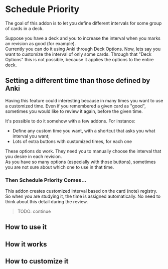 # Schedule Priority

The goal of this addon is to let you define different intervals for some group of cards in a deck.

Suppose you have a deck and you to increase the interval when you marks an revision as good (for example).  
Currently you can do it using Anki through Deck Options. Now, lets say you want to customize the interval of only some cards. 
Through that "Deck Options" this is not possible, because it applies the options to the entire deck. 

## Setting a different time than those defined by Anki

Having this feature could interesting because in many times you want to use a customized time. 
Even if you remembered a given card as "good", sometimes you would like to review it again, before the given time.  

It's possible to do it somehow with a few addons. For instance:   

* Define any custom time you want, with a shortcut that asks you what interval you want; 
* Lots of extra buttons with customized times, for each one

These options do work. They need you to manually choose the interval that you desire in each revision.  
As you have so many options (especially with those buttons), sometimes you are not sure about which one to use in that time.  

### Then Schedule Priority Comes...

This addon creates customized interval based on the card (note) registry. So when you are studying it, the time is assigned automatically. No need to think about this detail during the review. 

> TODO: continue

## How to use it

## How it works

## How to customize it